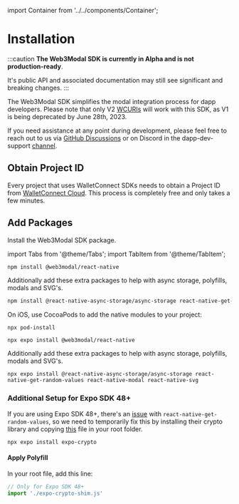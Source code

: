 import Container from '../../components/Container';

# Installation

:::caution
**The Web3Modal SDK is currently in Alpha and is not production-ready**.

It's public API and associated documentation may still see significant and breaking changes.
:::


The Web3Modal SDK simplifies the modal integration process for dapp developers. Please note that only V2 [WCURIs](../../specs/clients/core/pairing/pairing-uri) will work with this SDK, as V1 is being deprecated by June 28th, 2023.

If you need assistance at any point during development, please feel free to reach out to us via [GitHub Discussions](https://github.com/orgs/WalletConnect/discussions) or on Discord in the dapp-dev-support [channel](https://discord.com/channels/492410046307631105/1040019697271328838).

## Obtain Project ID

Every project that uses WalletConnect SDKs needs to obtain a Project ID from [WalletConnect Cloud](https://cloud.walletconnect.com/sign-in). This process is completely free and only takes a few minutes.

## Add Packages

Install the Web3Modal SDK package.

import Tabs from '@theme/Tabs';
import TabItem from '@theme/TabItem';

<Tabs>
<TabItem value="rn-cli" label="React Native CLI">

```bash npm2yarn
npm install @web3modal/react-native
```

Additionally add these extra packages to help with async storage, polyfills, modals and SVG's.

```bash npm2yarn
npm install @react-native-async-storage/async-storage react-native-get-random-values react-native-modal react-native-svg
```

On iOS, use CocoaPods to add the native modules to your project:

```
npx pod-install
```

</TabItem>

<TabItem value="expo" label="Expo">

```
npx expo install @web3modal/react-native
```

Additionally add these extra packages to help with async storage, polyfills, modals and SVG's.

```
npx expo install @react-native-async-storage/async-storage react-native-get-random-values react-native-modal react-native-svg
```

### Additional Setup for Expo SDK 48+

If you are using Expo SDK 48+, there's an [issue](https://github.com/expo/expo/issues/17270) with `react-native-get-random-values`, so we need to temporarily fix this by installing their crypto library and copying [this](https://github.com/WalletConnect/web3modal-react-native/blob/main/example/expo-crypto-shim.js) file in your root folder.

```
npx expo install expo-crypto
```

#### Apply Polyfill

In your root file, add this line:

```javascript
// Only for Expo SDK 48+
import './expo-crypto-shim.js'
```

</TabItem>

</Tabs>
